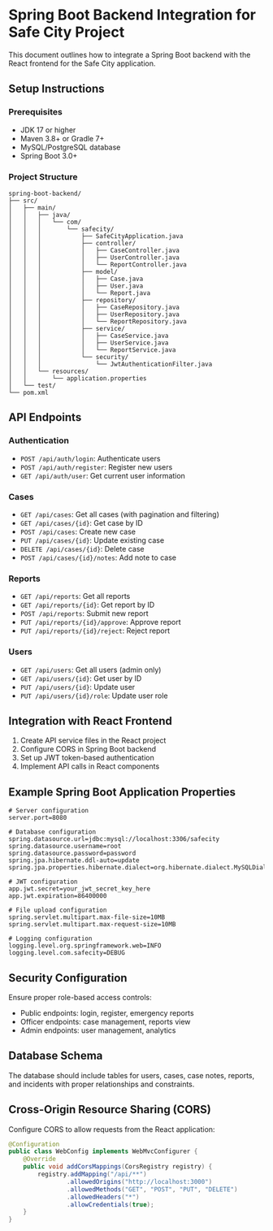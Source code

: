 
# Spring Boot Backend Integration for Safe City Project

This document outlines how to integrate a Spring Boot backend with the React frontend for the Safe City application.

## Setup Instructions

### Prerequisites
- JDK 17 or higher
- Maven 3.8+ or Gradle 7+
- MySQL/PostgreSQL database
- Spring Boot 3.0+

### Project Structure

```
spring-boot-backend/
├── src/
│   ├── main/
│   │   ├── java/
│   │   │   └── com/
│   │   │       └── safecity/
│   │   │           ├── SafeCityApplication.java
│   │   │           ├── controller/
│   │   │           │   ├── CaseController.java
│   │   │           │   ├── UserController.java
│   │   │           │   └── ReportController.java
│   │   │           ├── model/
│   │   │           │   ├── Case.java
│   │   │           │   ├── User.java
│   │   │           │   └── Report.java
│   │   │           ├── repository/
│   │   │           │   ├── CaseRepository.java
│   │   │           │   ├── UserRepository.java
│   │   │           │   └── ReportRepository.java
│   │   │           ├── service/
│   │   │           │   ├── CaseService.java
│   │   │           │   ├── UserService.java
│   │   │           │   └── ReportService.java
│   │   │           └── security/
│   │   │               └── JwtAuthenticationFilter.java
│   │   └── resources/
│   │       └── application.properties
│   └── test/
└── pom.xml
```

## API Endpoints

### Authentication
- `POST /api/auth/login`: Authenticate users
- `POST /api/auth/register`: Register new users
- `GET /api/auth/user`: Get current user information

### Cases
- `GET /api/cases`: Get all cases (with pagination and filtering)
- `GET /api/cases/{id}`: Get case by ID
- `POST /api/cases`: Create new case
- `PUT /api/cases/{id}`: Update existing case
- `DELETE /api/cases/{id}`: Delete case
- `POST /api/cases/{id}/notes`: Add note to case

### Reports
- `GET /api/reports`: Get all reports
- `GET /api/reports/{id}`: Get report by ID
- `POST /api/reports`: Submit new report
- `PUT /api/reports/{id}/approve`: Approve report
- `PUT /api/reports/{id}/reject`: Reject report

### Users
- `GET /api/users`: Get all users (admin only)
- `GET /api/users/{id}`: Get user by ID
- `PUT /api/users/{id}`: Update user
- `PUT /api/users/{id}/role`: Update user role

## Integration with React Frontend

1. Create API service files in the React project
2. Configure CORS in Spring Boot backend
3. Set up JWT token-based authentication
4. Implement API calls in React components

## Example Spring Boot Application Properties

```properties
# Server configuration
server.port=8080

# Database configuration
spring.datasource.url=jdbc:mysql://localhost:3306/safecity
spring.datasource.username=root
spring.datasource.password=password
spring.jpa.hibernate.ddl-auto=update
spring.jpa.properties.hibernate.dialect=org.hibernate.dialect.MySQLDialect

# JWT configuration
app.jwt.secret=your_jwt_secret_key_here
app.jwt.expiration=86400000

# File upload configuration
spring.servlet.multipart.max-file-size=10MB
spring.servlet.multipart.max-request-size=10MB

# Logging configuration
logging.level.org.springframework.web=INFO
logging.level.com.safecity=DEBUG
```

## Security Configuration

Ensure proper role-based access controls:
- Public endpoints: login, register, emergency reports
- Officer endpoints: case management, reports view
- Admin endpoints: user management, analytics

## Database Schema

The database should include tables for users, cases, case notes, reports, and incidents with proper relationships and constraints.

## Cross-Origin Resource Sharing (CORS)

Configure CORS to allow requests from the React application:

```java
@Configuration
public class WebConfig implements WebMvcConfigurer {
    @Override
    public void addCorsMappings(CorsRegistry registry) {
        registry.addMapping("/api/**")
                .allowedOrigins("http://localhost:3000")
                .allowedMethods("GET", "POST", "PUT", "DELETE")
                .allowedHeaders("*")
                .allowCredentials(true);
    }
}
```
